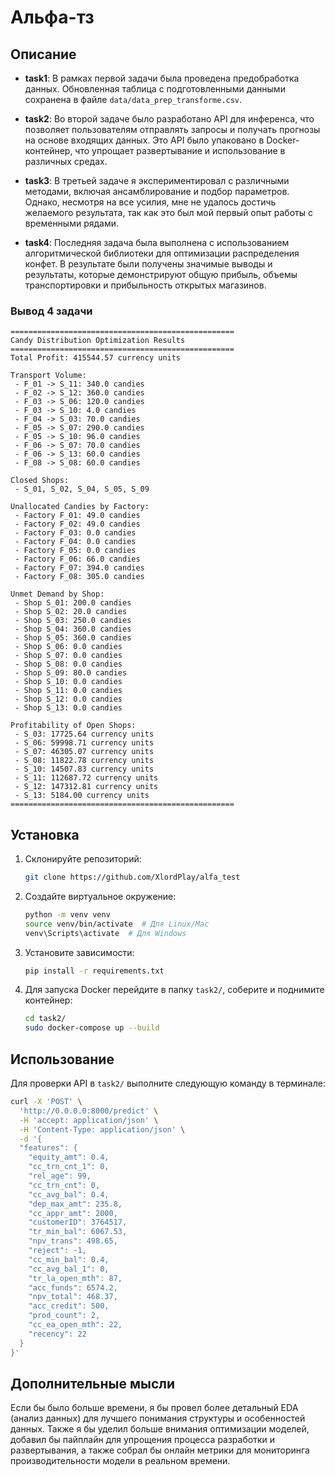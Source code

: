 # Альфа-тз

## Описание


- **task1**: В рамках первой задачи была проведена предобработка данных. Обновленная таблица с подготовленными данными сохранена в файле `data/data_prep_transforme.csv`. 

- **task2**: Во второй задаче было разработано API для инференса, что позволяет пользователям отправлять запросы и получать прогнозы на основе входящих данных. Это API было упаковано в Docker-контейнер, что упрощает развертывание и использование в различных средах.

- **task3**: В третьей задаче я экспериментировал с различными методами, включая ансамблирование и подбор параметров. Однако, несмотря на все усилия, мне не удалось достичь желаемого результата, так как это был мой первый опыт работы с временными рядами.

- **task4**: Последняя задача была выполнена с использованием алгоритмической библиотеки для оптимизации распределения конфет. В результате были получены значимые выводы и результаты, которые демонстрируют общую прибыль, объемы транспортировки и прибыльность открытых магазинов. 

### Вывод 4 задачи
```
==================================================
Candy Distribution Optimization Results
==================================================
Total Profit: 415544.57 currency units

Transport Volume:
 - F_01 -> S_11: 340.0 candies
 - F_02 -> S_12: 360.0 candies
 - F_03 -> S_06: 120.0 candies
 - F_03 -> S_10: 4.0 candies
 - F_04 -> S_03: 70.0 candies
 - F_05 -> S_07: 290.0 candies
 - F_05 -> S_10: 96.0 candies
 - F_06 -> S_07: 70.0 candies
 - F_06 -> S_13: 60.0 candies
 - F_08 -> S_08: 60.0 candies

Closed Shops:
 - S_01, S_02, S_04, S_05, S_09

Unallocated Candies by Factory:
 - Factory F_01: 49.0 candies
 - Factory F_02: 49.0 candies
 - Factory F_03: 0.0 candies
 - Factory F_04: 0.0 candies
 - Factory F_05: 0.0 candies
 - Factory F_06: 66.0 candies
 - Factory F_07: 394.0 candies
 - Factory F_08: 305.0 candies

Unmet Demand by Shop:
 - Shop S_01: 200.0 candies
 - Shop S_02: 20.0 candies
 - Shop S_03: 250.0 candies
 - Shop S_04: 360.0 candies
 - Shop S_05: 360.0 candies
 - Shop S_06: 0.0 candies
 - Shop S_07: 0.0 candies
 - Shop S_08: 0.0 candies
 - Shop S_09: 80.0 candies
 - Shop S_10: 0.0 candies
 - Shop S_11: 0.0 candies
 - Shop S_12: 0.0 candies
 - Shop S_13: 0.0 candies

Profitability of Open Shops:
 - S_03: 17725.64 currency units
 - S_06: 59998.71 currency units
 - S_07: 46305.07 currency units
 - S_08: 11822.78 currency units
 - S_10: 14507.83 currency units
 - S_11: 112687.72 currency units
 - S_12: 147312.81 currency units
 - S_13: 5184.00 currency units
==================================================
```

## Установка
1. Склонируйте репозиторий:
   ```bash
   git clone https://github.com/XlordPlay/alfa_test
   ```

2. Создайте виртуальное окружение:
   ```bash
   python -m venv venv
   source venv/bin/activate  # Для Linux/Mac
   venv\Scripts\activate  # Для Windows
   ```

3. Установите зависимости:
   ```bash
   pip install -r requirements.txt
   ```

4. Для запуска Docker перейдите в папку `task2/`, соберите и поднимите контейнер:
   ```bash
   cd task2/
   sudo docker-compose up --build
   ```

## Использование
Для проверки API в `task2/` выполните следующую команду в терминале:

```bash
curl -X 'POST' \
  'http://0.0.0.0:8000/predict' \
  -H 'accept: application/json' \
  -H 'Content-Type: application/json' \
  -d '{
  "features": {
    "equity_amt": 0.4,
    "cc_trn_cnt_1": 0,
    "rel_age": 99,
    "cc_trn_cnt": 0,
    "cc_avg_bal": 0.4,
    "dep_max_amt": 235.8,
    "cc_appr_amt": 2000,
    "customerID": 3764517,
    "tr_min_bal": 6067.53,
    "npv_trans": 498.65,
    "reject": -1,
    "cc_min_bal": 0.4,
    "cc_avg_bal_1": 0,
    "tr_la_open_mth": 87,
    "acc_funds": 6574.2,
    "npv_total": 468.37,
    "acc_credit": 500,
    "prod_count": 2,
    "cc_ea_open_mth": 22,
    "recency": 22
  }
}'
```

## Дополнительные мысли
Если бы было больше времени, я бы провел более детальный EDA (анализ данных) для лучшего понимания структуры и особенностей данных. Также я бы уделил больше внимания оптимизации моделей, добавил бы пайплайн для упрощения процесса разработки и развертывания, а также собрал бы онлайн метрики для мониторинга производительности модели в реальном времени. 